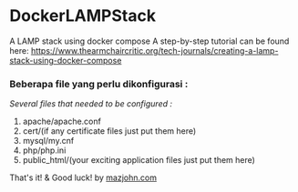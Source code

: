 # DockerLAMPStack
A LAMP stack using docker compose
A step-by-step tutorial can be found here:
https://www.thearmchaircritic.org/tech-journals/creating-a-lamp-stack-using-docker-compose

### Beberapa file yang perlu dikonfigurasi :
*Several files that needed to be configured :*

1. apache/apache.conf
2. cert/(if any certificate files just put them here)
3. mysql/my.cnf
4. php/php.ini
5. public_html/(your exciting application files just put them here)

That's it! & Good luck!
by [mazjohn.com](https://mazjohn.com)